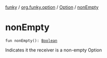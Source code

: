 [funky](../../index.md) / [org.funky.option](../index.md) / [Option](index.md) / [nonEmpty](.)

# nonEmpty

`fun nonEmpty(): `[`Boolean`](https://kotlinlang.org/api/latest/jvm/stdlib/kotlin/-boolean/index.html)

Indicates it the receiver is a non-empty Option

